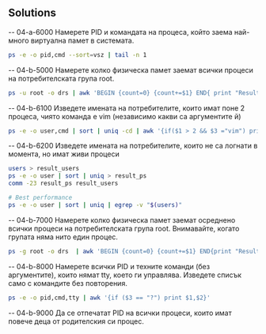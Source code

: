 ## Solutions 

-- 04-a-6000
Намерете PID и командата на процеса, който заема най-много виртуална памет в системата.

```bash
ps -e -o pid,cmd --sort=vsz | tail -n 1 
```


-- 04-b-5000
Намерете колко физическа памет заемат всички процеси на потребителската група root.

```bash
ps -u root -o drs | awk 'BEGIN {count=0} {count+=$1} END{ print "Result: ",count}'
```


-- 04-b-6100
Изведете имената на потребителите, които имат поне 2 процеса, чиято команда е vim (независимо какви са аргументите й)

```bash
ps -e -o user,cmd | sort | uniq -cd | awk '{if($1 > 2 && $3 ="vim") print $2}'
```

-- 04-b-6200
Изведете имената на потребителите, които не са логнати в момента, но имат живи процеси

```bash
users > result_users
ps -e -o user | sort | uniq > result_ps
comm -23 result_ps result_users

# Best performance 
ps -e -o user | sort | uniq | egrep -v "$(users)"

```


-- 04-b-7000
Намерете колко физическа памет заемат осреднено всички процеси на потребителската група root. Внимавайте, когато групата няма нито един процес.

```bash
ps -g root -o drs  | awk 'BEGIN {count=0} {count+=$1} END{print "Result:",count}'
```

-- 04-b-8000
Намерете всички PID и техните команди (без аргументите), които нямат tty, което ги управлява. Изведете списък само с командите без повторения.

```bash
ps -e -o pid,cmd,tty | awk '{if ($3 == "?") print $1,$2}'
```

-- 04-b-9000
Да се отпечатат PID на всички процеси, които имат повече деца от родителския си процес.